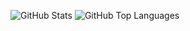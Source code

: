 ![GitHub Stats](https://github-readme-stats.vercel.app/api?username=fummicc1&count_private=true&show_icons=true&theme=dark)
![GitHub Top Languages](https://github-readme-stats.vercel.app/api/top-langs/?username=fummicc1&layout=compact&theme=dark)
